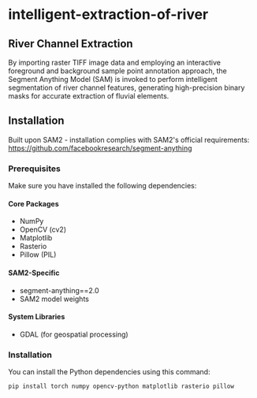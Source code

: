 # intelligent-extraction-of-river
## River Channel Extraction

By importing raster TIFF image data and employing an interactive foreground and background sample point annotation approach, the Segment Anything Model (SAM) is invoked to perform intelligent segmentation of river channel features, generating high-precision binary masks for accurate extraction of fluvial elements.

## Installation

Built upon SAM2 - installation complies with SAM2's official requirements:  
https://github.com/facebookresearch/segment-anything

### Prerequisites

Make sure you have installed the following dependencies:

#### Core Packages
- NumPy
- OpenCV (cv2)
- Matplotlib
- Rasterio
- Pillow (PIL)

#### SAM2-Specific
- segment-anything==2.0
- SAM2 model weights

#### System Libraries
- GDAL (for geospatial processing)

### Installation

You can install the Python dependencies using this command:

```bash
pip install torch numpy opencv-python matplotlib rasterio pillow

